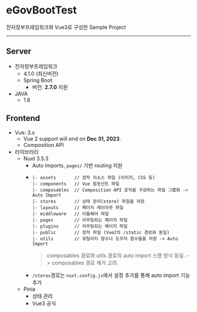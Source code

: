 # eGovBootTest
전자정부프레임워크와 Vue3로 구성한 Sample Project

---
## Server
- 전자정부프레임워크 
  - 4.1.0 (최신버전)
  - Spring Boot
      - 버전: **2.7.0** 지원
- JAVA
    - 1.8

## Frontend
* Vue: 3.x
  * Vue 2 support will end on **Dec 31, 2023**.
  * Composition API
* 라이브러리
  * Nuxt 3.5.3
    * Auto Imports,  ```pages/``` 기반 routing 지원
    * ```
      |- assets       // 정적 리소스 파일 (이미지, CSS 등)
      |- components   // Vue 컴포넌트 파일
      |- composables  // Composition API 로직을 구성하는 파일 그룹화 -> Auto Import
      |- stores       // 상태 관리(store) 파일을 저장
      |- layouts      // 페이지 레이아웃 파일
      |- middleware   // 미들웨어 파일
      |- pages        // 라우팅되는 페이지 파일
      |- plugins      // 라우팅되는 페이지 파일
      |- public       // 정적 파일 (Vue2의 /static 경로와 동일)
      |- utils        // 유틸리티 함수나 도우미 함수들을 저장 -> Auto Import
      ```
      > composables 경로와 utils 경로의 auto import 스캔 방식 동일. -> composables 경로 제거 고려.
    * ```/stores```경로는 ```nuxt.config.js```에서 설정 추가를 통해 auto import 기능 추가
  * Pinia
    * 상태 관리
    * Vue3 공식